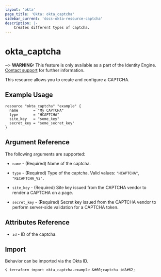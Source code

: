 ```yaml
---
layout: 'okta'
page_title: 'Okta: okta_captcha'
sidebar_current: 'docs-okta-resource-captcha'
description: |-
    Creates different types of captcha.
---
```


# okta_captcha

~> **WARNING:** This feature is only available as a part of the Identity Engine. [Contact support](mailto:dev-inquiries@okta.com) for further information.

This resource allows you to create and configure a CAPTCHA.

## Example Usage

```hcl
resource "okta_captcha" "example" {
  name       = "My CAPTCHA"
  type       = "HCAPTCHA"
  site_key   = "some_key"
  secret_key = "some_secret_key"
}
```

## Argument Reference

The following arguments are supported:

- `name` - (Required) Name of the captcha.

- `type` - (Required) Type of the captcha. Valid values: `"HCAPTCHA"`, `"RECAPTCHA_V2"`.

- `site_key` - (Required) Site key issued from the CAPTCHA vendor to render a CAPTCHA on a page.

- `secret_key` - (Required) Secret key issued from the CAPTCHA vendor to perform server-side validation for a CAPTCHA token.

## Attributes Reference

- `id` - ID of the captcha.

## Import

Behavior can be imported via the Okta ID.

```
$ terraform import okta_captcha.example &#60;captcha id&#62;
```
